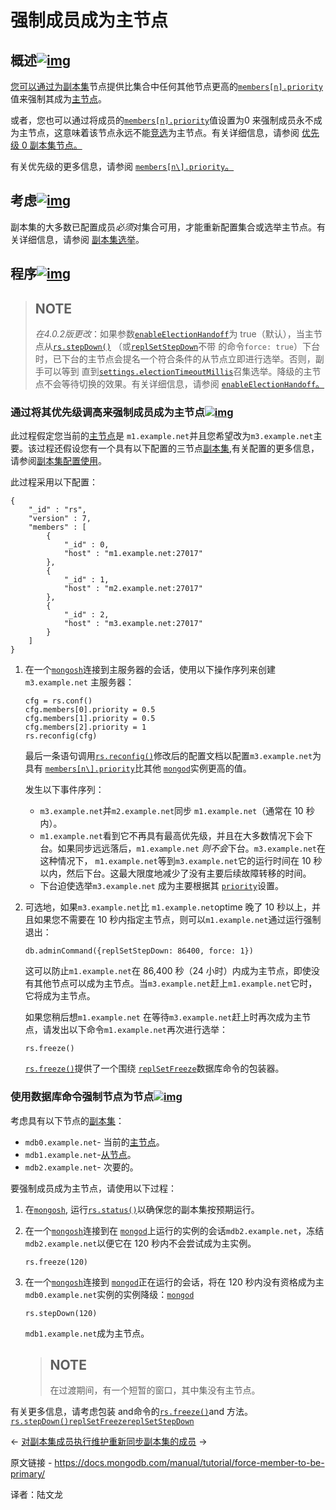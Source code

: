 # 强制成员成为主节点

## 概述[![img](https://www.mongodb.com/docs/manual/assets/link.svg)](https://www.mongodb.com/docs/manual/tutorial/force-member-to-be-primary/#overview)

[您可以通过为副本集](https://www.mongodb.com/docs/manual/reference/glossary/#std-term-replica-set)节点提供比集合中任何其他节点更高的[`members[n].priority`](https://www.mongodb.com/docs/manual/reference/replica-configuration/#mongodb-rsconf-rsconf.members-n-.priority)值来强制其成为[主节点](https://www.mongodb.com/docs/manual/reference/glossary/#std-term-primary)。

或者，您也可以通过将成员的[`members[n].priority`](https://www.mongodb.com/docs/manual/reference/replica-configuration/#mongodb-rsconf-rsconf.members-n-.priority)值设置为0 来强制成员永不成为主节点，这意味着该节点永远不能[竞选](https://www.mongodb.com/docs/manual/core/replica-set-elections/#std-label-replica-set-elections)为主节点。有关详细信息，请参阅 [优先级 0 副本集节点。](https://www.mongodb.com/docs/manual/core/replica-set-priority-0-member/#std-label-replica-set-secondary-only-members)

有关优先级的更多信息，请参阅 [`members[n\].priority`。](https://www.mongodb.com/docs/manual/reference/replica-configuration/#mongodb-rsconf-rsconf.members-n-.priority)

## 考虑[![img](https://www.mongodb.com/docs/manual/assets/link.svg)](https://www.mongodb.com/docs/manual/tutorial/force-member-to-be-primary/#consideration)

副本集的大多数已配置成员*必须*对集合可用，才能重新配置集合或选举主节点。有关详细信息，请参阅 [副本集选举](https://www.mongodb.com/docs/manual/core/replica-set-elections/)。

## 程序[![img](https://www.mongodb.com/docs/manual/assets/link.svg)](https://www.mongodb.com/docs/manual/tutorial/force-member-to-be-primary/#procedures)



>## NOTE
>
>*在4.0.2版更改*：如果参数[`enableElectionHandoff`](https://www.mongodb.com/docs/manual/reference/parameters/#mongodb-parameter-param.enableElectionHandoff)为 true（默认），当主节点从[`rs.stepDown()`](https://www.mongodb.com/docs/manual/reference/method/rs.stepDown/#mongodb-method-rs.stepDown) （或[`replSetStepDown`](https://www.mongodb.com/docs/manual/reference/command/replSetStepDown/#mongodb-dbcommand-dbcmd.replSetStepDown)不带 的命令`force: true`）下台时，已下台的主节点会提名一个符合条件的从节点立即进行选举。否则，副手可以等到 直到[`settings.electionTimeoutMillis`](https://www.mongodb.com/docs/manual/reference/replica-configuration/#mongodb-rsconf-rsconf.settings.electionTimeoutMillis)召集选举。降级的主节点不会等待切换的效果。有关详细信息，请参阅 [`enableElectionHandoff`。](https://www.mongodb.com/docs/manual/reference/parameters/#mongodb-parameter-param.enableElectionHandoff)

### 通过将其优先级调高来强制成员成为主节点[![img](https://www.mongodb.com/docs/manual/assets/link.svg)](https://www.mongodb.com/docs/manual/tutorial/force-member-to-be-primary/#force-a-member-to-be-primary-by-setting-its-priority-high)

此过程假定您当前的[主节点](https://www.mongodb.com/docs/manual/reference/glossary/#std-term-primary)是 `m1.example.net`并且您希望改为`m3.example.net`主要。该过程还假设您有一个具有以下配置的三节点[副本集](https://www.mongodb.com/docs/manual/reference/glossary/#std-term-replica-set),有关配置的更多信息，请参阅[副本集配置使用](https://www.mongodb.com/docs/manual/reference/method/rs.reconfig/#std-label-replica-set-reconfiguration-usage)。

此过程采用以下配置：

```
{
    "_id" : "rs",
    "version" : 7,
    "members" : [
        {
            "_id" : 0,
            "host" : "m1.example.net:27017"
        },
        {
            "_id" : 1,
            "host" : "m2.example.net:27017"
        },
        {
            "_id" : 2,
            "host" : "m3.example.net:27017"
        }
    ]
}
```



1. 在一个[`mongosh`](https://www.mongodb.com/docs/mongodb-shell/#mongodb-binary-bin.mongosh)连接到主服务器的会话，使用以下操作序列来创建`m3.example.net` 主服务器：

   ```
   cfg = rs.conf()
   cfg.members[0].priority = 0.5
   cfg.members[1].priority = 0.5
   cfg.members[2].priority = 1
   rs.reconfig(cfg)
   ```

   

   最后一条语句调用[`rs.reconfig()`](https://www.mongodb.com/docs/manual/reference/method/rs.reconfig/#mongodb-method-rs.reconfig)修改后的配置文档以配置`m3.example.net`为具有 [`members[n\].priority`](https://www.mongodb.com/docs/manual/reference/replica-configuration/#mongodb-rsconf-rsconf.members-n-.priority)比其他 [`mongod`](https://www.mongodb.com/docs/manual/reference/program/mongod/#mongodb-binary-bin.mongod)实例更高的值。

   发生以下事件序列：

   - `m3.example.net`并`m2.example.net`同步 `m1.example.net`（通常在 10 秒内）。
   - `m1.example.net`看到它不再具有最高优先级，并且在大多数情况下会下台。如果同步远远落后，`m1.example.net` *则不会*下台。`m3.example.net`在这种情况下， `m1.example.net`等到`m3.example.net`它的运行时间在 10 秒以内，然后下台。这最大限度地减少了没有主要后续故障转移的时间。
   - 下台迫使选举`m3.example.net` 成为主要根据其 [`priority`](https://www.mongodb.com/docs/manual/reference/replica-configuration/#mongodb-rsconf-rsconf.members-n-.priority)设置。

2. 可选地，如果`m3.example.net`比 `m1.example.net`optime 晚了 10 秒以上，并且如果您不需要在 10 秒内指定主节点，则可以`m1.example.net`通过运行强制退出：

   ```
   db.adminCommand({replSetStepDown: 86400, force: 1})
   ```

   

   这可以防止`m1.example.net`在 86,400 秒（24 小时）内成为主节点，即使没有其他节点可以成为主节点。当`m3.example.net`赶上`m1.example.net`它时，它将成为主节点。

   如果您稍后想`m1.example.net` 在等待`m3.example.net`赶上时再次成为主节点，请发出以下命令`m1.example.net`再次进行选举：

   ```
   rs.freeze()
   ```

   

   [`rs.freeze()`](https://www.mongodb.com/docs/manual/reference/method/rs.freeze/#mongodb-method-rs.freeze)提供了一个围绕 [`replSetFreeze`](https://www.mongodb.com/docs/manual/reference/command/replSetFreeze/#mongodb-dbcommand-dbcmd.replSetFreeze)数据库命令的包装器。



### 使用数据库命令强制节点为节点[![img](https://www.mongodb.com/docs/manual/assets/link.svg)](https://www.mongodb.com/docs/manual/tutorial/force-member-to-be-primary/#force-a-member-to-be-primary-using-database-commands)

考虑具有以下节点的[副本集](https://www.mongodb.com/docs/manual/reference/glossary/#std-term-replica-set)：

- `mdb0.example.net`- 当前的[主节点](https://www.mongodb.com/docs/manual/reference/glossary/#std-term-primary)。
- `mdb1.example.net`-[从节点](https://www.mongodb.com/docs/manual/reference/glossary/#std-term-secondary)。
- `mdb2.example.net`- 次要的。

要强制成员成为主节点，请使用以下过程：

1. 在[`mongosh`](https://www.mongodb.com/docs/mongodb-shell/#mongodb-binary-bin.mongosh), 运行[`rs.status()`](https://www.mongodb.com/docs/manual/reference/method/rs.status/#mongodb-method-rs.status)以确保您的副本集按预期运行。

2. 在一个[`mongosh`](https://www.mongodb.com/docs/mongodb-shell/#mongodb-binary-bin.mongosh)连接到在 [`mongod`](https://www.mongodb.com/docs/manual/reference/program/mongod/#mongodb-binary-bin.mongod)上运行的实例的会话`mdb2.example.net`，冻结`mdb2.example.net`以便它在 120 秒内不会尝试成为主实例。

   ```
   rs.freeze(120)
   ```

   

3. 在一个[`mongosh`](https://www.mongodb.com/docs/mongodb-shell/#mongodb-binary-bin.mongosh)连接到 [`mongod`](https://www.mongodb.com/docs/manual/reference/program/mongod/#mongodb-binary-bin.mongod)正在运行的会话，将在 120 秒内没有资格成为主`mdb0.example.net`实例的实例降级：[`mongod`](https://www.mongodb.com/docs/manual/reference/program/mongod/#mongodb-binary-bin.mongod)

   ```
   rs.stepDown(120)
   ```

   

   `mdb1.example.net`成为主节点。

   >## NOTE
   >
   >在过渡期间，有一个短暂的窗口，其中集没有主节点。

   

有关更多信息，请考虑包装 and命令的[`rs.freeze()`](https://www.mongodb.com/docs/manual/reference/method/rs.freeze/#mongodb-method-rs.freeze)and 方法。[`rs.stepDown()`](https://www.mongodb.com/docs/manual/reference/method/rs.stepDown/#mongodb-method-rs.stepDown)[`replSetFreeze`](https://www.mongodb.com/docs/manual/reference/command/replSetFreeze/#mongodb-dbcommand-dbcmd.replSetFreeze)[`replSetStepDown`](https://www.mongodb.com/docs/manual/reference/command/replSetStepDown/#mongodb-dbcommand-dbcmd.replSetStepDown)

←  [对副本集成员执行维护](https://www.mongodb.com/docs/manual/tutorial/perform-maintence-on-replica-set-members/)[重新同步副本集的成员](https://www.mongodb.com/docs/manual/tutorial/resync-replica-set-member/) →

原文链接 - https://docs.mongodb.com/manual/tutorial/force-member-to-be-primary/ 

译者：陆文龙

